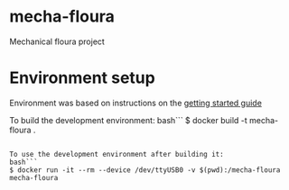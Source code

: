 # mecha-floura
Mechanical floura project

# Environment setup

Environment was based on instructions on the [getting started guide](https://docs.espressif.com/projects/esp-idf/en/latest/get-started-cmake/get-started-devkitc.html)

To build the development environment:
bash```
$ docker build -t mecha-floura .
```

To use the development environment after building it:
bash```
$ docker run -it --rm --device /dev/ttyUSB0 -v $(pwd):/mecha-floura mecha-floura
```
